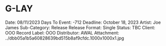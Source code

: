# G-LAY

Date: 08/11/2023
Days To Event: -712
Deadline: October 18, 2023
Artist: Joe James
Sub-Category: Release
Release Format: Single
Status: TBC
Client: OOO
Record Label: OOO
Distributor: AWAL
Attachment: ../dbb05a1b5a60828639bd515b8af9cfdc.1000x1000x1.jpg